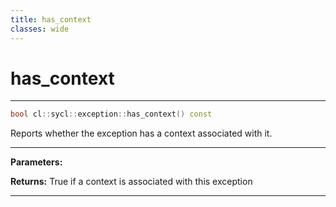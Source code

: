 ```yaml
---
title: has_context
classes: wide
---
```

# has_context

---

```cpp
bool cl::sycl::exception::has_context() const
```


Reports whether the exception has a context associated with it. 


---
**Parameters:**

**Returns:** True if a context is associated with this exception 

---
